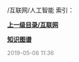 /互联网/人工智能 索引：


**[上一级目录/互联网](/互联网/index.md)**

**[知识图谱](/互联网/人工智能/知识图谱/index.md)**


<font size=2 color='grey'> 2019-05-06 11:36 </font>